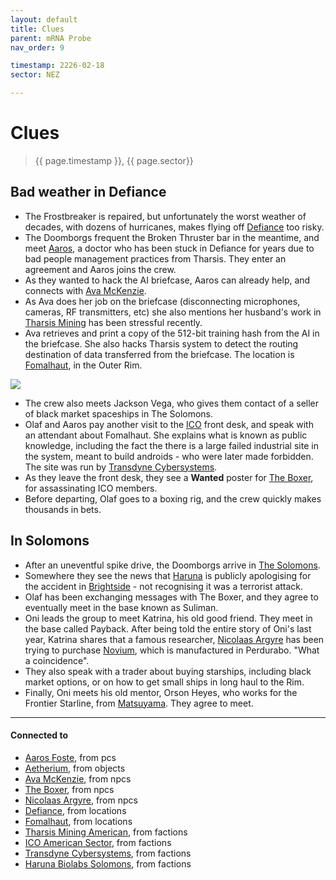 ```yaml
---
layout: default
title: Clues
parent: mRNA Probe
nav_order: 9

timestamp: 2226-02-18
sector: NEZ

---
```

# Clues

> {{ page.timestamp }}, {{ page.sector}}

## Bad weather in Defiance

- The Frostbreaker is repaired, but unfortunately the worst weather of decades, with dozens of hurricanes, makes flying off [Defiance](../locations/Defiance.md) too risky.
- The Doomborgs frequent the Broken Thruster bar in the meantime, and meet [Aaros](../pcs/Aaros.md), a doctor who has been stuck in Defiance for years due to bad people management practices from Tharsis. They enter an agreement and Aaros joins the crew.
- As they wanted to hack the AI briefcase, Aaros can already help, and connects with [Ava McKenzie](../npcs/AvamcKenzie.md).
- As Ava does her job on the briefcase (disconnecting microphones, cameras, RF transmitters, etc) she also mentions her husband's work in [Tharsis Mining](../factions/tharsisMining.md) has been stressful recently.
- Ava retrieves and print a copy of the 512-bit training hash from the AI in the briefcase. She also hacks Tharsis system to detect the routing destination of data transferred from the briefcase. The location is [Fomalhaut](../locations/Fomalhaut.md), in the Outer Rim.

![](https://i.imgur.com/5hKWxYc.png)

- The crew also meets Jackson Vega, who gives them contact of a seller of black market spaceships in The Solomons.
- Olaf and Aaros pay another visit to the [ICO](../factions/ico.md) front desk, and speak with an attendant about Fomalhaut. She explains what is known as public knowledge, including the fact the there is a large failed industrial site in the system, meant to build androids - who were later made forbidden. The site was run by [Transdyne Cybersystems](../factions/TDC.md).
- As they leave the front desk, they see a **Wanted** poster for [The Boxer](../npcs/TheBoxer.md), for assassinating ICO members.
- Before departing, Olaf goes to a boxing rig, and the crew quickly makes thousands in bets.

## In Solomons

- After an uneventful spike drive, the Doomborgs arrive in [The Solomons](https://sectorswithoutnumber.com/sector/E9FKrPjS8tsRmoryYMpe/asteroidBelt/JUkP8shMcIxoqivuOFBp).
- Somewhere they see the news that [Haruna](../factions/haruna.md) is publicly apologising for the accident in [Brightside](https://sectorswithoutnumber.com/sector/E9FKrPjS8tsRmoryYMpe/spaceStation/8LCcs3wrwRYwyUx5P0OL) - not recognising it was a terrorist attack.
- Olaf has been exchanging messages with The Boxer, and they agree to eventually meet in the base known as Suliman.
- Oni leads the group to meet Katrina, his old good friend. They meet in the base called Payback. After being told the entire story of Oni's last year, Katrina shares that a famous researcher, [Nicolaas Argyre](../npcs/Argyre.md) has been trying to purchase [Novium](../objects/Aetherium.md#Novium), which is manufactured in Perdurabo. "What a coincidence".
- They also speak with a trader about buying starships, including black market options, or on how to get small ships in long haul to the Rim.
- Finally, Oni meets his old mentor, Orson Heyes, who works for the Frontier Starline, from [Matsuyama](../factions/haruna.md). They agree to meet.

---
#### Connected to

<!-- QueryToSerialize: LIST without ID "["+ title + "](https://terra-campaigns.github.io/"+ regexreplace(file.path, ".md", "") + ")" + ", from " + regexreplace(file.folder, "hostile/", "") FROM ([[]]) OR outgoing([[]]) SORT file.folder DESC -->
<!-- SerializedQuery: LIST without ID "["+ title + "](https://terra-campaigns.github.io/"+ regexreplace(file.path, ".md", "") + ")" + ", from " + regexreplace(file.folder, "hostile/", "") FROM ([[]]) OR outgoing([[]]) SORT file.folder DESC -->
- [Aaros Foste](https://terra-campaigns.github.io/hostile/pcs/Aaros), from pcs
- [Aetherium](https://terra-campaigns.github.io/hostile/objects/Aetherium), from objects
- [Ava McKenzie](https://terra-campaigns.github.io/hostile/npcs/AvamcKenzie), from npcs
- [The Boxer](https://terra-campaigns.github.io/hostile/npcs/TheBoxer), from npcs
- [Nicolaas Argyre](https://terra-campaigns.github.io/hostile/npcs/Argyre), from npcs
- [Defiance](https://terra-campaigns.github.io/hostile/locations/Defiance), from locations
- [Fomalhaut](https://terra-campaigns.github.io/hostile/locations/Fomalhaut), from locations
- [Tharsis Mining American](https://terra-campaigns.github.io/hostile/factions/tharsisMining), from factions
- [ICO American Sector](https://terra-campaigns.github.io/hostile/factions/ico), from factions
- [Transdyne Cybersystems](https://terra-campaigns.github.io/hostile/factions/TDC), from factions
- [Haruna Biolabs Solomons](https://terra-campaigns.github.io/hostile/factions/haruna), from factions
<!-- SerializedQuery END -->
